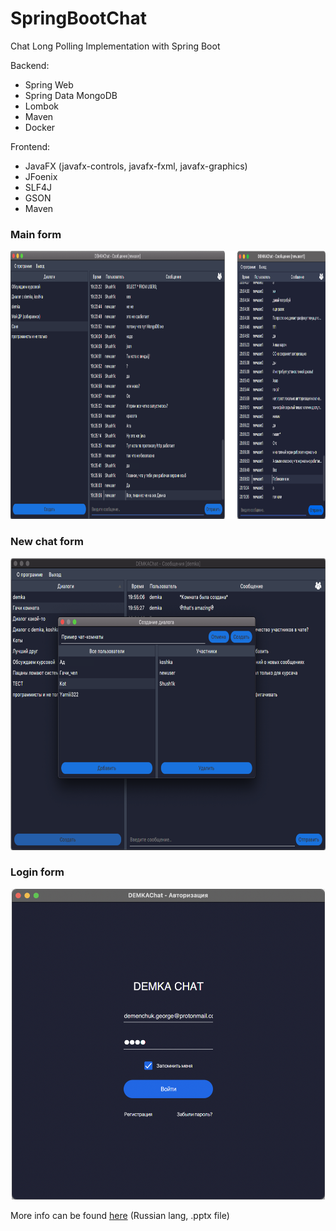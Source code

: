 # SpringBootChat
Chat Long Polling Implementation with Spring Boot

Backend:
- Spring Web
- Spring Data MongoDB
- Lombok
- Maven
- Docker

Frontend:
- JavaFX (javafx-controls, javafx-fxml, javafx-graphics)
- JFoenix
- SLF4J
- GSON
- Maven

### Main form
<img src="https://github.com/GeorgiyDemo/SpringBootChat/blob/img/main.png"  width="980" height="429"/>


### New сhat form
<p align="center">
    <img src="https://github.com/GeorgiyDemo/SpringBootChat/blob/img/create.png"  width="739" height="467"/>
</p>

### Login form
<p align="center">
  <img src="https://github.com/GeorgiyDemo/SpringBootChat/blob/img/login.png"  width="501" height="497" 
</p>

More info can be found [here](https://github.com/GeorgiyDemo/FA/blob/master/more/courseworks/SpringBootChat/%D0%9F%D0%9819-4%20%D0%94%D0%B5%D0%BC%D0%B5%D0%BD%D1%87%D1%83%D0%BA%20%D0%93%D0%B5%D0%BE%D1%80%D0%B3%D0%B8%D0%B9%20%D0%9A%D1%83%D1%80%D1%81%D0%BE%D0%B2%D0%B0%D1%8F.pptx) (Russian lang, .pptx file)